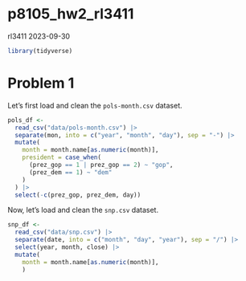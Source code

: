 p8105_hw2_rl3411
================
rl3411
2023-09-30

``` r
library(tidyverse)
```

# Problem 1

Let’s first load and clean the `pols-month.csv` dataset.

``` r
pols_df <- 
  read_csv("data/pols-month.csv") |> 
  separate(mon, into = c("year", "month", "day"), sep = "-") |> 
  mutate(
    month = month.name[as.numeric(month)],
    president = case_when(
      (prez_gop == 1 | prez_gop == 2) ~ "gop",
      (prez_dem == 1) ~ "dem"
    ) 
  ) |> 
  select(-c(prez_gop, prez_dem, day))
```

Now, let’s load and clean the `snp.csv` dataset.

``` r
snp_df <- 
  read_csv("data/snp.csv") |> 
  separate(date, into = c("month", "day", "year"), sep = "/") |> 
  select(year, month, close) |> 
  mutate(
    month = month.name[as.numeric(month)],
    )
```
